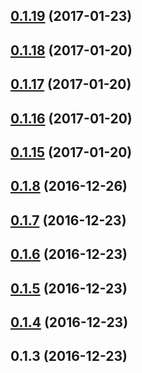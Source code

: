 <a name="0.1.19"></a>
## [0.1.19](https://github.com/Pearson-Higher-Ed/compare/v0.1.18...v0.1.19) (2017-01-23)



<a name="0.1.18"></a>
## [0.1.18](https://github.com/Pearson-Higher-Ed/compare/v0.1.17...v0.1.18) (2017-01-20)



<a name="0.1.17"></a>
## [0.1.17](https://github.com/Pearson-Higher-Ed/compare/v0.1.16...v0.1.17) (2017-01-20)



<a name="0.1.16"></a>
## [0.1.16](https://github.com/Pearson-Higher-Ed/compare/v0.1.15...v0.1.16) (2017-01-20)



<a name="0.1.15"></a>
## [0.1.15](https://github.com/Pearson-Higher-Ed/compare/v0.1.8...v0.1.15) (2017-01-20)



<a name="0.1.8"></a>
## [0.1.8](https://github.com/Pearson-Higher-Ed/compare/v0.1.7...v0.1.8) (2016-12-26)



<a name="0.1.7"></a>
## [0.1.7](https://github.com/Pearson-Higher-Ed/compare/v0.1.6...v0.1.7) (2016-12-23)



<a name="0.1.6"></a>
## [0.1.6](https://github.com/Pearson-Higher-Ed/compare/v0.1.5...v0.1.6) (2016-12-23)



<a name="0.1.5"></a>
## [0.1.5](https://github.com/Pearson-Higher-Ed/compare/v0.1.4...v0.1.5) (2016-12-23)



<a name="0.1.4"></a>
## [0.1.4](https://github.com/Pearson-Higher-Ed/compare/v0.1.3...v0.1.4) (2016-12-23)



<a name="0.1.3"></a>
## 0.1.3 (2016-12-23)



